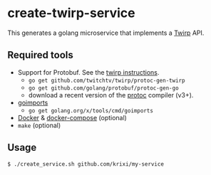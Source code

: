 # create-twirp-service

This generates a golang microservice that implements a [Twirp](https://github.com/twitchtv/twirp) API. 


## Required tools

* Support for Protobuf. See the [twirp instructions](https://github.com/twitchtv/twirp#installation).
    * `go get github.com/twitchtv/twirp/protoc-gen-twirp`
    * `go get github.com/golang/protobuf/protoc-gen-go`
    * download a recent version of the [protoc](https://github.com/protocolbuffers/protobuf) compiler (v3+). 
* [goimports](golang.org/x/tools/cmd/goimports) 
    * `go get golang.org/x/tools/cmd/goimports`
* [Docker](https://docs.docker.com/) & [docker-compose](https://docs.docker.com/compose/) (optional)
* `make` (optional)
 
## Usage

```bash
$ ./create_service.sh github.com/krixi/my-service
```

